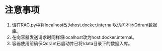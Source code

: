 # 注意事项
1. 请在RAG.py中将localhost改为host.docker.internal以访问本地Qdrant数据库。
2. 在向容器发送请求时同样将localhost改为host.docker.internal。
3. 容器使用前确保Qdrant已启动并已将/data目录下的数据入库。